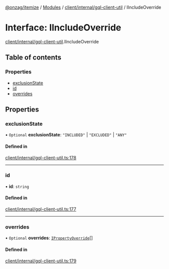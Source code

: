 [@onzag/itemize](../README.md) / [Modules](../modules.md) / [client/internal/gql-client-util](../modules/client_internal_gql_client_util.md) / IIncludeOverride

# Interface: IIncludeOverride

[client/internal/gql-client-util](../modules/client_internal_gql_client_util.md).IIncludeOverride

## Table of contents

### Properties

- [exclusionState](client_internal_gql_client_util.IIncludeOverride.md#exclusionstate)
- [id](client_internal_gql_client_util.IIncludeOverride.md#id)
- [overrides](client_internal_gql_client_util.IIncludeOverride.md#overrides)

## Properties

### exclusionState

• `Optional` **exclusionState**: ``"INCLUDED"`` \| ``"EXCLUDED"`` \| ``"ANY"``

#### Defined in

[client/internal/gql-client-util.ts:178](https://github.com/onzag/itemize/blob/f2db74a5/client/internal/gql-client-util.ts#L178)

___

### id

• **id**: `string`

#### Defined in

[client/internal/gql-client-util.ts:177](https://github.com/onzag/itemize/blob/f2db74a5/client/internal/gql-client-util.ts#L177)

___

### overrides

• `Optional` **overrides**: [`IPropertyOverride`](client_internal_gql_client_util.IPropertyOverride.md)[]

#### Defined in

[client/internal/gql-client-util.ts:179](https://github.com/onzag/itemize/blob/f2db74a5/client/internal/gql-client-util.ts#L179)
